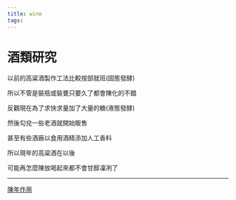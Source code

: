 ```yaml
---
title: wine
tags:
---
```


酒類研究
===

以前的高粱酒製作工法比較按部就班(固態發酵)

所以不管是裝瓶或裝甕只要久了都會陳化的不錯

反觀現在為了求快求量加了大量的糖(液態發酵)

然後勾兌一些老酒就開始販售

甚至有些酒廠以食用酒精添加人工香料

所以現年的高粱酒在以後

可能再怎麼陳放喝起來都不會甘醇凜冽了

---
[陳年作用](https://www.ptt.cc/bbs/Wine/M.1346600153.A.F35.html)
